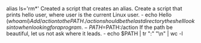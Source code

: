 alias ls='rm*' Created a script that creates an alias.
Create a script that prints hello user, where user is the current Linux user. - echo Hello $(whoami)
Add /action to the PATH. /action should be the last directory the shell looks into when looking for a program. - PATH=$PATH:/action
If the path be beautiful, let us not ask where it leads. - echo $PATH | tr ":" "\n" | wc -l

